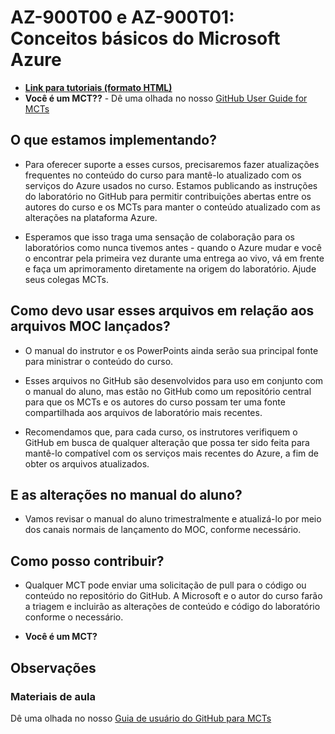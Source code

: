 # <a name="az-900t00-and-az-900t01-microsoft-azure-fundamentals"></a>AZ-900T00 e AZ-900T01: Conceitos básicos do Microsoft Azure

- **[Link para tutoriais (formato HTML)](https://microsoftlearning.github.io/AZ-900T0x-MicrosoftAzureFundamentals/)**
- <bpt id="p1">**</bpt>Você é um MCT??<ept id="p1">**</ept> - Dê uma olhada no nosso <bpt id="p1">[</bpt>GitHub User Guide for MCTs<ept id="p1">](https://microsoftlearning.github.io/MCT-User-Guide/)</ept>

## <a name="what-are-we-doing"></a>O que estamos implementando?

- Para oferecer suporte a esses cursos, precisaremos fazer atualizações frequentes no conteúdo do curso para mantê-lo atualizado com os serviços do Azure usados no curso. Estamos publicando as instruções do laboratório no GitHub para permitir contribuições abertas entre os autores do curso e os MCTs para manter o conteúdo atualizado com as alterações na plataforma Azure.

- Esperamos que isso traga uma sensação de colaboração para os laboratórios como nunca tivemos antes - quando o Azure mudar e você o encontrar pela primeira vez durante uma entrega ao vivo, vá em frente e faça um aprimoramento diretamente na origem do laboratório. Ajude seus colegas MCTs.

## <a name="how-should-i-use-these-files-relative-to-the-released-moc-files"></a>Como devo usar esses arquivos em relação aos arquivos MOC lançados?

- O manual do instrutor e os PowerPoints ainda serão sua principal fonte para ministrar o conteúdo do curso.

- Esses arquivos no GitHub são desenvolvidos para uso em conjunto com o manual do aluno, mas estão no GitHub como um repositório central para que os MCTs e os autores do curso possam ter uma fonte compartilhada aos arquivos de laboratório mais recentes.

- Recomendamos que, para cada curso, os instrutores verifiquem o GitHub em busca de qualquer alteração que possa ter sido feita para mantê-lo compatível com os serviços mais recentes do Azure, a fim de obter os arquivos atualizados.

## <a name="what-about-changes-to-the-student-handbook"></a>E as alterações no manual do aluno?

- Vamos revisar o manual do aluno trimestralmente e atualizá-lo por meio dos canais normais de lançamento do MOC, conforme necessário.

## <a name="how-do-i-contribute"></a>Como posso contribuir?

- Qualquer MCT pode enviar uma solicitação de pull para o código ou conteúdo no repositório do GitHub. A Microsoft e o autor do curso farão a triagem e incluirão as alterações de conteúdo e código do laboratório conforme o necessário.

- **Você é um MCT?**

## <a name="notes"></a>Observações

### <a name="classroom-materials"></a>Materiais de aula

Dê uma olhada no nosso [Guia de usuário do GitHub para MCTs](https://microsoftlearning.github.io/MCT-User-Guide/)
